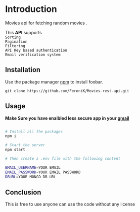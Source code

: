 # Introduction

Movies api for fetching random movies .

This **API** supports \
`Sorting`\
`Pagination`\
`Filtering`\
`API Key based authentication`\
`Email verification system`

## Installation

Use the package manager [npm](https://www.npmjs.com/) to install foobar.

```git
git clone https://github.com/FeroniK/Movies-rest-api.git
```

## Usage

**Make Sure you have enalbled less secure app in your [gmail](https://support.google.com/accounts/answer/6010255?hl=en)**

```bash

# Install all the packages
npm i

# Start the server
npm start

# Then create a .env file with the following content

EMAIL_USERNAME=YOUR EMAIL
EMAIL_PASSWORD=YOUR EMAIL PASSWORD
DBURL=YOUR MONGO DB URL

```

## Conclusion

This is free to use anyone can use the code without any license
